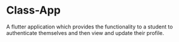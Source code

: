 # Class-App
A flutter application which provides the functionality to a student to authenticate themselves and then view and update their profile.
